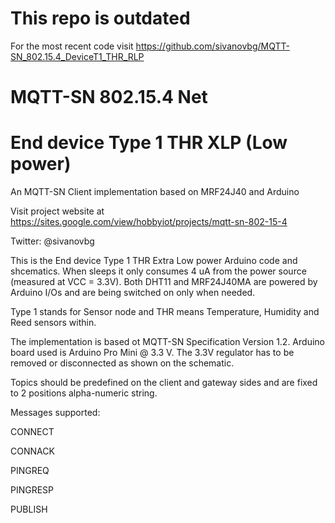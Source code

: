 # This repo is outdated
For the most recent code visit https://github.com/sivanovbg/MQTT-SN_802.15.4_DeviceT1_THR_RLP
# MQTT-SN 802.15.4 Net
# End device Type 1 THR XLP (Low power)

An MQTT-SN Client implementation based on MRF24J40 and Arduino

Visit project website at https://sites.google.com/view/hobbyiot/projects/mqtt-sn-802-15-4

Twitter: @sivanovbg

This is the End device Type 1 THR Extra Low power Arduino code and shcematics. When sleeps it only consumes 4 uA from the power source (measured at VCC = 3.3V). Both DHT11 and MRF24J40MA are powered by Arduino I/Os and are being switched on only when needed.

Type 1 stands for Sensor node and THR means Temperature, Humidity and Reed sensors within.

The implementation is based ot MQTT-SN Specification Version 1.2. Arduino board used is Arduino Pro Mini @ 3.3 V. The 3.3V regulator has to be removed or disconnected as shown on the schematic.

Topics should be predefined on the client and gateway sides and are fixed to 2 positions alpha-numeric string.

Messages supported:

CONNECT

CONNACK

PINGREQ

PINGRESP

PUBLISH
